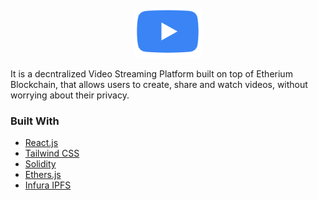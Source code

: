 <div id="top"></div>

<!-- PROJECT LOGO -->
<br />
<div align="center">
  <a href="https://github.com/github_username/repo_name">
    <img src="logo.png" alt="Logo" width="110" height="80">
  </a>

</div>

<!-- ABOUT THE PROJECT -->

It is a decntralized Video Streaming Platform built on top of Etherium Blockchain, that allows users to create, share and watch videos, without worrying about their privacy.

### Built With

- [React.js](https://reactjs.org/)
- [Tailwind CSS](https://tailwindcss.com/)
- [Solidity](https://soliditylang.org/)
- [Ethers.js](https://docs.ethers.io/v5/)
- [Infura IPFS](https://infura.io/product/ipfs)

[product-screenshot]: screenshot.png
